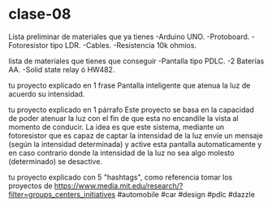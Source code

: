 # clase-08
Lista preliminar de materiales que ya tienes
-Arduino UNO.
-Protoboard.
-Fotoresistor tipo LDR.
-Cables.
-Resistencia 10k ohmios.

lista de materiales que tienes que conseguir
-Pantalla tipo PDLC.
-2 Baterías AA.
-Solid state relay ó HW482.

tu proyecto explicado en 1 frase
Pantalla inteligente que atenua la luz de acuerdo su intensidad.

tu proyecto explicado en 1 párrafo
Este proyecto se basa en la capacidad de poder atenuar la luz con el fin de que esta no encandile la vista al momento de conducir. La idea es que este sistema, mediante un fotoresistor que es capaz de captar la intensidad de la luz envíe un mensaje (según la intensidad determinada) y active esta pantalla automaticamente y en caso contrario donde la intensidad de la luz no sea algo molesto (determinado) se desactive.

tu proyecto explicado con 5 "hashtags", como referencia tomar los proyectos de https://www.media.mit.edu/research/?filter=groups_centers_initiatives
#automobile #car #design #pdlc #dazzle



